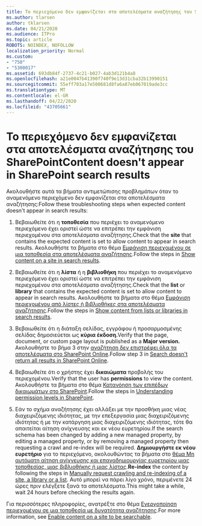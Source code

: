 ```yaml
---
title: Το περιεχόμενο δεν εμφανίζεται στα αποτελέσματα αναζήτησης του SharePoint
ms.author: tlarsen
author: tklarsen
ms.date: 04/21/2020
ms.audience: ITPro
ms.topic: article
ROBOTS: NOINDEX, NOFOLLOW
localization_priority: Normal
ms.custom:
- "750"
- "5300017"
ms.assetid: 693db84f-2737-4c21-b027-4ab3d121b4a8
ms.openlocfilehash: a21e0047b41390f740f9e13d31cba32b13990151
ms.sourcegitcommit: 55eff703a17e500681d8fa6a87eb067019ade3cc
ms.translationtype: MT
ms.contentlocale: el-GR
ms.lasthandoff: 04/22/2020
ms.locfileid: "43705661"
---
```

# <a name="content-doesnt-appear-in-sharepoint-search-results"></a><span data-ttu-id="670ee-102">Το περιεχόμενο δεν εμφανίζεται στα αποτελέσματα αναζήτησης του SharePoint</span><span class="sxs-lookup"><span data-stu-id="670ee-102">Content doesn't appear in SharePoint search results</span></span>

<span data-ttu-id="670ee-103">Ακολουθήστε αυτά τα βήματα αντιμετώπισης προβλημάτων όταν το αναμενόμενο περιεχόμενο δεν εμφανίζεται στα αποτελέσματα αναζήτησης:</span><span class="sxs-lookup"><span data-stu-id="670ee-103">Follow these troubleshooting steps when expected content doesn't appear in search results:</span></span>
  
1. <span data-ttu-id="670ee-104">Βεβαιωθείτε ότι η **τοποθεσία** που περιέχει το αναμενόμενο περιεχόμενο έχει οριστεί ώστε να επιτρέπει την εμφάνιση περιεχομένου στα αποτελέσματα αναζήτησης.</span><span class="sxs-lookup"><span data-stu-id="670ee-104">Check that the **site** that contains the expected content is set to allow content to appear in search results.</span></span> <span data-ttu-id="670ee-105">Ακολουθήστε τα βήματα στο θέμα [Εμφάνιση περιεχομένου σε μια τοποθεσία στα αποτελέσματα αναζήτησης](https://docs.microsoft.com/sharepoint/make-site-content-searchable#show-content-on-a-site-in-search-results).</span><span class="sxs-lookup"><span data-stu-id="670ee-105">Follow the steps in [Show content on a site in search results](https://docs.microsoft.com/sharepoint/make-site-content-searchable#show-content-on-a-site-in-search-results).</span></span>

2. <span data-ttu-id="670ee-106">Βεβαιωθείτε ότι η **λίστα** ή η **βιβλιοθήκη** που περιέχει το αναμενόμενο περιεχόμενο έχει οριστεί ώστε να επιτρέπει την εμφάνιση περιεχομένου στα αποτελέσματα αναζήτησης.</span><span class="sxs-lookup"><span data-stu-id="670ee-106">Check that the **list** or **library** that contains the expected content is set to allow content to appear in search results.</span></span> <span data-ttu-id="670ee-107">Ακολουθήστε τα βήματα στο θέμα [Εμφάνιση περιεχομένου από λίστες ή βιβλιοθήκες στα αποτελέσματα αναζήτησης](https://docs.microsoft.com/sharepoint/make-site-content-searchable#show-content-from-lists-or-libraries-in-search-results).</span><span class="sxs-lookup"><span data-stu-id="670ee-107">Follow the steps in [Show content from lists or libraries in search results](https://docs.microsoft.com/sharepoint/make-site-content-searchable#show-content-from-lists-or-libraries-in-search-results).</span></span>

3. <span data-ttu-id="670ee-108">Βεβαιωθείτε ότι η διάταξη σελίδας, εγγράφου ή προσαρμοσμένης σελίδας δημοσιεύεται ως **κύρια έκδοση.**</span><span class="sxs-lookup"><span data-stu-id="670ee-108">Verify that the page, document, or custom page layout is published as a **Major version.**</span></span> <span data-ttu-id="670ee-109">Ακολουθήστε το βήμα 3 στην [αναζήτηση δεν επιστρέφει όλα τα αποτελέσματα στο SharePoint Online](https://go.microsoft.com/fwlink/?linkid=874525).</span><span class="sxs-lookup"><span data-stu-id="670ee-109">Follow step 3 in [Search doesn't return all results in SharePoint Online](https://go.microsoft.com/fwlink/?linkid=874525).</span></span>

4. <span data-ttu-id="670ee-110">Βεβαιωθείτε ότι ο χρήστης έχει **δικαιώματα** προβολής του περιεχομένου.</span><span class="sxs-lookup"><span data-stu-id="670ee-110">Verify that the user has **permissions** to view the content.</span></span> <span data-ttu-id="670ee-111">Ακολουθήστε τα βήματα στο θέμα [Κατανόηση των επιπέδων δικαιωμάτων στο SharePoint](https://docs.microsoft.com/sharepoint/understanding-permission-levels).</span><span class="sxs-lookup"><span data-stu-id="670ee-111">Follow the steps in [Understanding permission levels in SharePoint](https://docs.microsoft.com/sharepoint/understanding-permission-levels).</span></span>
    
5. <span data-ttu-id="670ee-112">Εάν το σχήμα αναζήτησης έχει αλλάξει με την προσθήκη μιας νέας διαχειριζόμενης ιδιότητας, με την επεξεργασία μιας διαχειριζόμενης ιδιότητας ή με την κατάργηση μιας διαχειριζόμενης ιδιότητας, τότε θα απαιτείται αίτηση ανίχνευσης και εκ νέου ευρετηρίου.</span><span class="sxs-lookup"><span data-stu-id="670ee-112">If the search schema has been changed by adding a new managed property, by editing a managed property, or by removing a managed property then requesting a crawl and re-index will be required.</span></span> <span data-ttu-id="670ee-113">**Δημιουργήστε εκ νέου ευρετήριο** για το περιεχόμενο, ακολουθώντας τα βήματα στο [θέμα Μη αυτόματη αίτηση ανίχνευσης και επαναδημιουργίας ευρετηρίου μιας τοποθεσίας, μιας βιβλιοθήκης ή μιας λίστας](https://docs.microsoft.com/sharepoint/crawl-site-content).</span><span class="sxs-lookup"><span data-stu-id="670ee-113">**Re-index** the content by following the steps in [Manually request crawling and re-indexing of a site, a library or a list](https://docs.microsoft.com/sharepoint/crawl-site-content).</span></span> <span data-ttu-id="670ee-114">Αυτό μπορεί να πάρει λίγο χρόνο, περιμένετε 24 ώρες πριν ελέγξετε ξανά τα αποτελέσματα.</span><span class="sxs-lookup"><span data-stu-id="670ee-114">This might take a while, wait 24 hours before checking the results again.</span></span>

<span data-ttu-id="670ee-115">Για περισσότερες πληροφορίες, ανατρέξτε στο θέμα [Ενεργοποίηση περιεχομένου σε μια τοποθεσία με δυνατότητα αναζήτησης](https://docs.microsoft.com/sharepoint/make-site-content-searchable).</span><span class="sxs-lookup"><span data-stu-id="670ee-115">For more information, see [Enable content on a site to be searchable](https://docs.microsoft.com/sharepoint/make-site-content-searchable).</span></span> 
  
